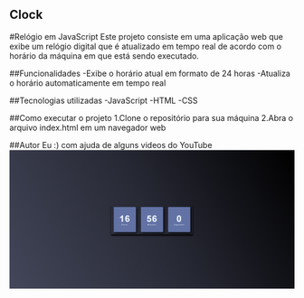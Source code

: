 ## Clock
#Relógio em JavaScript
Este projeto consiste em uma aplicação web que exibe um relógio digital que é atualizado em tempo real de acordo com o horário da máquina em que está sendo executado.

##Funcionalidades
-Exibe o horário atual em formato de 24 horas
-Atualiza o horário automaticamente em tempo real

##Tecnologias utilizadas
-JavaScript
-HTML
-CSS

##Como executar o projeto
1.Clone o repositório para sua máquina
2.Abra o arquivo index.html em um navegador web

##Autor
Eu :) com ajuda de alguns videos do YouTube 
![](tela.png)
